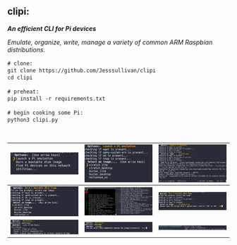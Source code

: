 ## clipi:


***An efficient CLI for Pi devices***

*Emulate, organize, write, manage a variety of common ARM Raspbian distributions.*
  

 ```shell script
# clone:
git clone https://github.com/Jesssullivan/clipi
cd clipi

# preheat:
pip install -r requirements.txt

# begin cooking some Pi:
python3 clipi.py
```

<br>


| ![Alt text](examples/a.png?raw=true)|![Alt text](examples/b.png?raw=true)|![Alt text](examples/c.png?raw=true)|
|---|---|---|
|![Alt text](examples/f.png?raw=true)|![Alt text](examples/e.png?raw=true)|![Alt text](examples/g.png?raw=true)|
|![Alt text](examples/h.png?raw=true) |![Alt text](examples/i.png?raw=true)|![Alt text](examples/j.png?raw=true)

<br>
